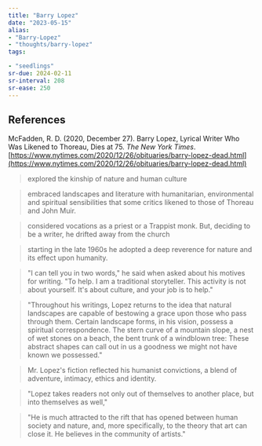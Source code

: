 ```yaml
---
title: "Barry Lopez"
date: "2023-05-15"
alias:
- "Barry-Lopez"
- "thoughts/barry-lopez"
tags:

- "seedlings"
sr-due: 2024-02-11
sr-interval: 208
sr-ease: 250
---
```




## References

McFadden, R. D. (2020, December 27). Barry Lopez, Lyrical Writer Who Was Likened to Thoreau, Dies at 75. _The New York Times_. [https://www.nytimes.com/2020/12/26/obituaries/barry-lopez-dead.html](https://www.nytimes.com/2020/12/26/obituaries/barry-lopez-dead.html)

>explored the kinship of nature and human culture

>embraced landscapes and literature with humanitarian, environmental and spiritual sensibilities that some critics likened to those of Thoreau and John Muir.

>considered vocations as a priest or a Trappist monk. But, deciding to be a writer, he drifted away from the church

>starting in the late 1960s he adopted a deep reverence for nature and its effect upon humanity.

>"I can tell you in two words," he said when asked about his motives for writing. "To help. I am a traditional storyteller. This activity is not about yourself. It's about culture, and your job is to help."

>"Throughout his writings, Lopez returns to the idea that natural landscapes are capable of bestowing a grace upon those who pass through them. Certain landscape forms, in his vision, possess a spiritual correspondence. The stern curve of a mountain slope, a nest of wet stones on a beach, the bent trunk of a windblown tree: These abstract shapes can call out in us a goodness we might not have known we possessed."

>Mr. Lopez's fiction reflected his humanist convictions, a blend of adventure, intimacy, ethics and identity.

>"Lopez takes readers not only out of themselves to another place, but into themselves as well,"

>"He is much attracted to the rift that has opened between human society and nature, and, more specifically, to the theory that art can close it. He believes in the community of artists."